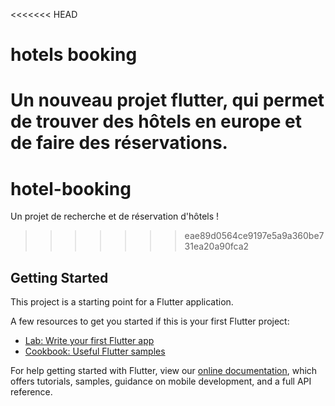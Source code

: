 <<<<<<< HEAD
# hotels booking

Un nouveau projet flutter, qui permet de trouver des hôtels en europe et de faire des réservations.
=======
# hotel-booking

Un projet de recherche et de réservation d'hôtels !
>>>>>>> eae89d0564ce9197e5a9a360be731ea20a90fca2

## Getting Started

This project is a starting point for a Flutter application.

A few resources to get you started if this is your first Flutter project:

- [Lab: Write your first Flutter app](https://flutter.dev/docs/get-started/codelab)
- [Cookbook: Useful Flutter samples](https://flutter.dev/docs/cookbook)

For help getting started with Flutter, view our
[online documentation](https://flutter.dev/docs), which offers tutorials,
samples, guidance on mobile development, and a full API reference.
